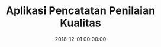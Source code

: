 ---
layout: inner
position: left
title: 'Aplikasi Pencatatan Penilaian Kualitas'
lead_text: 'Developed an information system for PT. Pembangkitan Jawa Bali, to document and analyze assessment/audit results of workplace environmental quality.'
tags: ['MySQL', 'PHP, Yii2', 'Webservice', 'Kotlin', 'Android SDK']
featured_image: ['/img/posts/pjb5s-1.png','/img/posts/pjb5s-2.png']
date: 2018-12-01 00:00:00
categories: ['Solution', 'Web', 'Android']
project_link: ''
button_icon: ''
button_text: ''
order: 18
visible: 1
company: 'Freelance'
---